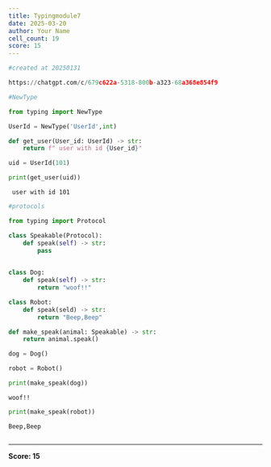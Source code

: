 ```yaml
---
title: Typingmodule7
date: 2025-03-20
author: Your Name
cell_count: 19
score: 15
---
```


```python
#created at 20250131
```


```python
https://chatgpt.com/c/679c622a-5318-800b-a323-68a368e854f9
```


```python
#NewType
```


```python
from typing import NewType
```


```python
UserId = NewType('UserId',int)
```


```python
def get_user(User_id: UserId) -> str:
    return f" user with id {User_id}"
```


```python
uid = UserId(101)
```


```python
print(get_user(uid))
```

     user with id 101



```python
#protocols
```


```python
from typing import Protocol
```


```python
class Speakable(Protocol):
    def speak(self) -> str:
        pass
    
```


```python
class Dog:
    def speak(self) -> str:
        return "woof!!"
```


```python
class Robot:
    def speak(seld) -> str:
        return "Beep,Beep"
```


```python
def make_speak(animal: Speakable) -> str:
    return animal.speak()
```


```python
dog = Dog()
```


```python
robot = Robot()
```


```python
print(make_speak(dog))
```

    woof!!



```python
print(make_speak(robot))
```

    Beep,Beep



```python

```


---
**Score: 15**